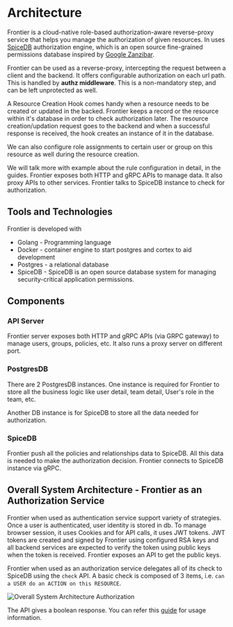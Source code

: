 # Architecture

Frontier is a cloud-native role-based authorization-aware reverse-proxy service that helps you manage the authorization of given resources. In uses [SpiceDB](https://github.com/authzed/spicedb) authorization engine, which is an open source fine-grained permissions database inspired by [Google Zanzibar](https://authzed.com/blog/what-is-zanzibar/).

Frontier can be used as a reverse-proxy, intercepting the request between a client and the backend. It offers configurable authorization on each url path. This is handled by **authz middleware**. This is a non-mandatory step, and can be left unprotected as well.

A Resource Creation Hook comes handy when a resource needs to be created or updated in the backed. Frontier keeps a record or the resource within it's database in order to check authorization later. The resource creation/updation request goes to the backend and when a successful response is received, the hook creates an instance of it in the database.

We can also configure role assignments to certain user or group on this resource as well during the resource creation.

We will talk more with example about the rule configuration in detail, in the guides.
Frontier exposes both HTTP and gRPC APIs to manage data. It also proxy APIs to other services. Frontier talks to SpiceDB instance to check for authorization.

## Tools and Technologies

Frontier is developed with

- Golang - Programming language
- Docker - container engine to start postgres and cortex to aid development
- Postgres - a relational database
- SpiceDB - SpiceDB is an open source database system for managing security-critical application permissions.

## Components

### API Server

Frontier server exposes both HTTP and gRPC APIs (via GRPC gateway) to manage users, groups, policies, etc. It also runs a proxy server on different port.

### PostgresDB

There are 2 PostgresDB instances. One instance is required for Frontier to store all the business logic like user detail, team detail, User's role in the team, etc.

Another DB instance is for SpiceDB to store all the data needed for authorization.

### SpiceDB

Frontier push all the policies and relationships data to SpiceDB. All this data is needed to make the authorization decision. Frontier connects to SpiceDB instance via gRPC.

## Overall System Architecture - Frontier as an Authorization Service

Frontier when used as authentication service support variety of strategies. Once a user is authenticated, user identity
is stored in db. To manage browser session, it uses Cookies and for API calls, it uses JWT tokens. JWT tokens are created
and signed by Frontier using configured RSA keys and all backend services are expected to verify the token using public keys
when the token is received. Frontier exposes an API to get the public keys.

Frontier when used as an authorization service delegates all of its check to SpiceDB using the `check` API. 
A basic check is composed of 3 items, i.e. `can a USER do an ACTION on this RESOURCE`.

![Overall System Architecture Authorization](./frontier-authorization-architecture.png)

The API gives a boolean response. You can refer this [guide](../authz/permission.md#managing-permission) for usage information.

